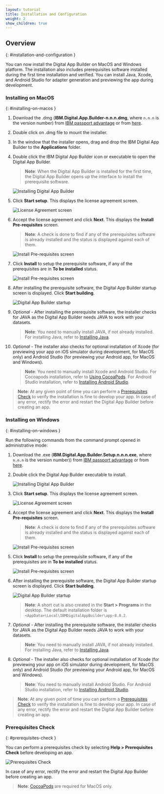 ```yaml
---
layout: tutorial
title: Installation and Configuration
weight: 2
show_children: true
---
```

<!-- NLS_CHARSET=UTF-8 -->
## Overview
{: #installation-and-configuration }

You can now install the Digital App Builder on MacOS and Windows platform. The installation also includes prerequisites software installed during the first time installation and verified. You can install Java, Xcode, and Android Studio for adapter generation and previewing the app during development.

### Installing on MacOS
{: #installing-on-macos }

1. Download the .dmg (**IBM.Digital.App.Builder-n.n.n.dmg**, where `n.n.n` is the version number) from [IBM passport advantage](https://www.ibm.com/software/passportadvantage/) or from [here](https://github.com/MobileFirst-Platform-Developer-Center/Digital-App-Builder/releases).
2. Double click on .dmg file to mount the installer.
3. In the window that the installer opens, drag and drop the IBM Digital App Builder to the **Applications** folder.
4. Double click the IBM Digital App Builder icon or executable to open the Digital App Builder.
    >**Note**: When the Digital App Builder is installed for the first time, the Digital App Builder opens up the interface to install the prerequisite software.
    
    ![Installing Digital App Builder](dab-install-startup.png)

5. Click **Start setup**. This displays the license agreement screen.

    ![License Agreement screen](dab-install-license.png)

6. Accept the license agreement and click **Next**. This displays the **Install Pre-requisites** screen.
    >**Note**: A check is done to find if any of the prerequisites software is already installed and the status is displayed against each of them.

    ![Install Pre-requisites screen](dab-install-prereq.png)

7. Click **Install** to setup the prerequisite software, if any of the prerequisites are in **To be installed** status.

    ![Install Pre-requisites screen](dab-install-prereq-tobeinstalled.png)

8. After installing the prerequisite software, the Digital App Builder startup screen is displayed. Click **Start building**.

    ![Digital App Builder startup](dab-install-startup-screen.png)

9. *Optional* - After installing the prerequisite software, the installer checks for JAVA as the Digital App Builder needs JAVA to work with your datasets. 
    >**Note**: You need to manually install JAVA, if not already installed. For installing Java, refer to [Installing Java](https://www.java.com/en/download/help/download_options.xml).
10. *Optional* - The installer also checks for optional installation of Xcode (for previewing your app on iOS simulator during development, for MacOS only) and Android Studio (for previewing your Android app, for MacOS and Windows).
    >**Note**: You need to manually install Xcode and Android Studio. For Cocoapods installation, refer to [Using CocoaPods](https://guides.cocoapods.org/using/using-cocoapods). For Android Studio installation, refer to [Installing Android Studio](https://developer.android.com/studio/). 

>**Note**: At any given point of time you can perform a [Prerequisites Check](#prerequisites-check) to verify the installation is fine to develop your app. In case of any error, rectify the error and restart the Digital App Builder before creating an app.

### Installing on Windows
{: #installing-on-windows }

Run the following commands from the command prompt opened in administrative mode:

1. Download the .exe (**IBM.Digital.App.Builder.Setup.n.n.n.exe**, where `n.n.n` is the version number)) from [IBM passport advantage](https://www.ibm.com/software/passportadvantage/) or from [here](https://github.com/MobileFirst-Platform-Developer-Center/Digital-App-Builder/releases).
2. Double click the Digital App Builder executable to install.

    ![Installing Digital App Builder](dab-install-startup.png)

3. Click **Start setup**. This displays the license agreement screen.

    ![License Agreement screen](dab-install-license.png)

4. Accept the license agreement and click **Next**. This displays the **Install Pre-requisites** screen.
    >**Note**: A check is done to find if any of the prerequisites software is already installed and the status is displayed against each of them.

    ![Install Pre-requisites screen](dab-install-prereq.png)

5. Click **Install** to setup the prerequisite software, if any of the prerequisites are in **To be installed** status.

    ![Install Pre-requisites screen](dab-install-prereq-tobeinstalled.png)

6. After installing the prerequisite software, the Digital App Builder startup screen is displayed. Click **Start building**.

    ![Digital App Builder startup](dab-install-startup-screen.png)

    >**Note**: A short cut is also created in the **Start > Programs** in the desktop. The default installation folder is `<AppData>\Local\IBMDigitalAppBuilder\app-8.0.2`.

7. *Optional* - After installing the prerequisite software, the installer checks for JAVA as the Digital App Builder needs JAVA to work with your datasets. 
    >**Note**: You need to manually install JAVA, if not already installed. For installing Java, refer to [Installing Java](https://www.java.com/en/download/help/download_options.xml).
8. *Optional* - The installer also checks for optional installation of Xcode (for previewing your app on iOS simulator during development, for MacOS only) and Android Studio (for previewing your Android app, for MacOS and Windows).
    >**Note**: You need to manually install Android Studio. For Android Studio installation, refer to [Installing Android Studio](https://developer.android.com/studio/). 

>**Note**: At any given point of time you can perform a [Prerequisites Check](#prerequisites-check) to verify the installation is fine to develop your app. In case of any error, rectify the error and restart the Digital App Builder before creating an app.

### Prerequisites Check
{: #prerequisites-check }

You can perform a prerequisites check by selecting **Help > Prerequisites Check** before developing an app.

![Prerequisites Check](dab-prerequsites-check.png)

In case of any error, rectify the error and restart the Digital App Builder before creating an app.

>**Note**: [CocoaPods](https://guides.cocoapods.org/using/using-cocoapods) are required for MacOS only.

